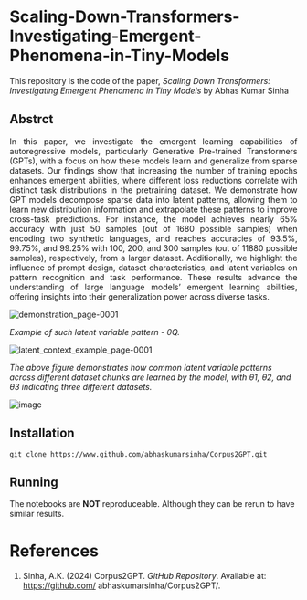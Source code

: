 # Scaling-Down-Transformers-Investigating-Emergent-Phenomena-in-Tiny-Models

This repository is the code of the paper, *Scaling Down Transformers: Investigating Emergent Phenomena in Tiny Models* by Abhas Kumar Sinha

## **Abstrct**


<p align='justify'>In this paper, we investigate the emergent learning capabilities of autoregressive
models, particularly Generative Pre-trained Transformers (GPTs), with a focus on
how these models learn and generalize from sparse datasets. Our findings show
that increasing the number of training epochs enhances emergent abilities, where
different loss reductions correlate with distinct task distributions in the pretraining
dataset. We demonstrate how GPT models decompose sparse data into latent
patterns, allowing them to learn new distribution information and extrapolate these
patterns to improve cross-task predictions. For instance, the model achieves nearly
65% accuracy with just 50 samples (out of 1680 possible samples) when encoding
two synthetic languages, and reaches accuracies of 93.5%, 99.75%, and 99.25%
with 100, 200, and 300 samples (out of 11880 possible samples), respectively, from
a larger dataset. Additionally, we highlight the influence of prompt design, dataset
characteristics, and latent variables on pattern recognition and task performance.
These results advance the understanding of large language models’ emergent
learning abilities, offering insights into their generalization power across diverse
tasks.</p>

![demonstration_page-0001](https://github.com/user-attachments/assets/e950a726-cbc0-436f-9b98-be3b031da9cd)

_Example of such latent variable pattern - θQ._

![latent_context_example_page-0001](https://github.com/user-attachments/assets/231517ff-919c-4d7e-858b-4ccb66bc12de)

_The above figure demonstrates how common latent variable patterns across different dataset
chunks are learned by the model, with θ1, θ2, and θ3 indicating three different datasets._

![image](https://github.com/user-attachments/assets/a162d4e3-356d-403f-9d0c-8e518a59fbd1)

## Installation
```
git clone https://www.github.com/abhaskumarsinha/Corpus2GPT.git
```

## Running
The notebooks are **NOT** reproduceable. Although they can be rerun to have similar results.

# References
1. Sinha, A.K. (2024) Corpus2GPT. _GitHub Repository_. Available at: https://github.com/
abhaskumarsinha/Corpus2GPT/.

